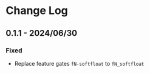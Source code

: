 # Change Log

## 0.1.1 - 2024/06/30

### Fixed

- Replace feature gates `fN-softfloat` to `fN_softfloat`
